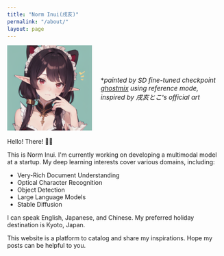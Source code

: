 ```yaml
---
title: "Norm Inui(戌亥)"
permalink: "/about/"
layout: page
---
```

<style>
    .container {
    display: flex;
    align-items: center;
    justify-content: center
    }
    
    img {
      max-width: 100%;
      max-height:100%;
    }
    
    .text {
      font-size: 15px;
      padding-left: 20px;
    }
</style>

<body>
<div class="container">
  <div class="image">
    <img src="https://raw.githubusercontent.com/NormXU/NormXU.github.io/main/_data/resources/profile/profile.png" width="512">
  </div>
  <div class="text">
    *<i>painted by SD fine-tuned checkpoint <a href="https://civitai.com/models/36520/ghostmix">ghostmix</a> using reference mode, inspired by 戌亥とこ's official art</i>
  </div>
</div>
</body>


Hello! There! 👋🏻

This is Norm Inui. I'm currently working on developing a multimodal model at a startup. My deep learning interests cover various domains, including:

- Very-Rich Document Understanding
- Optical Character Recognition
- Object Detection
- Large Language Models
- Stable Diffusion

I can speak English, Japanese, and Chinese. My preferred holiday destination is Kyoto, Japan. 

This website is a platform to catalog and share my inspirations. Hope my posts can be helpful to you.
